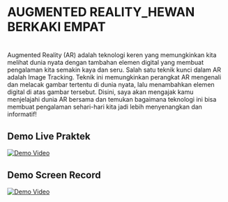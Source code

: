 # AUGMENTED REALITY_HEWAN BERKAKI EMPAT
# 
Augmented Reality (AR) adalah teknologi keren yang memungkinkan kita melihat dunia nyata dengan tambahan elemen digital yang membuat pengalaman kita semakin kaya dan seru.
Salah satu teknik kunci dalam AR adalah Image Tracking. Teknik ini memungkinkan perangkat AR mengenali dan melacak gambar tertentu di dunia nyata, lalu menambahkan elemen digital di atas gambar tersebut. 
Disini, saya akan mengajak kamu menjelajahi dunia AR bersama dan temukan bagaimana teknologi ini bisa membuat pengalaman sehari-hari kita jadi lebih menyenangkan dan informatif!
## Demo Live Praktek

[![Demo Video](link_ke_thumbnail_gambar)]()
## Demo Screen Record

[![Demo Video](https://img.youtube.com/vi/https://youtu.be/Qr-FZ7Z3IpQ/0.jpg)](https://youtu.be/Qr-FZ7Z3IpQ)
